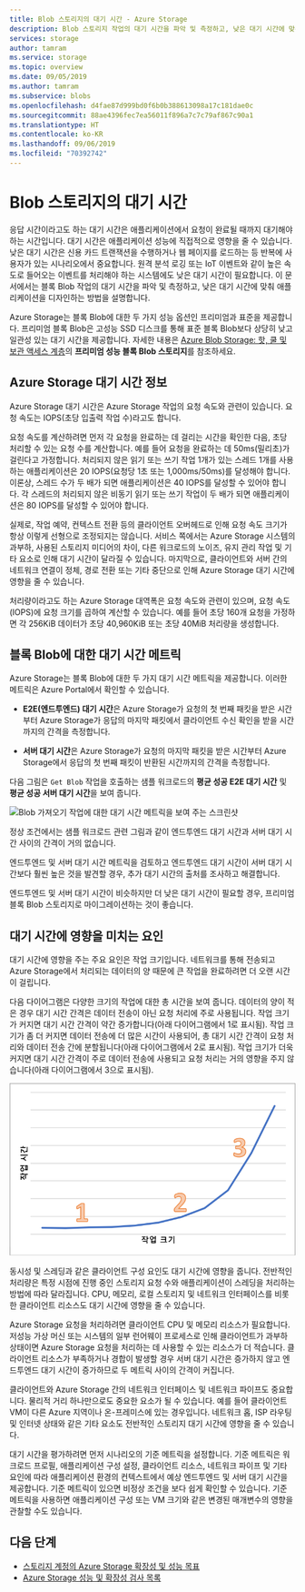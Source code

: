 ```yaml
---
title: Blob 스토리지의 대기 시간 - Azure Storage
description: Blob 스토리지 작업의 대기 시간을 파악 및 측정하고, 낮은 대기 시간에 맞춰 Blob 스토리지 애플리케이션을 디자인하는 방법을 알아봅니다.
services: storage
author: tamram
ms.service: storage
ms.topic: overview
ms.date: 09/05/2019
ms.author: tamram
ms.subservice: blobs
ms.openlocfilehash: d4fae87d999bd0f6b0b388613098a17c181dae0c
ms.sourcegitcommit: 88ae4396fec7ea56011f896a7c7c79af867c90a1
ms.translationtype: HT
ms.contentlocale: ko-KR
ms.lasthandoff: 09/06/2019
ms.locfileid: "70392742"
---
```

# <a name="latency-in-blob-storage"></a>Blob 스토리지의 대기 시간

응답 시간이라고도 하는 대기 시간은 애플리케이션에서 요청이 완료될 때까지 대기해야 하는 시간입니다. 대기 시간은 애플리케이션 성능에 직접적으로 영향을 줄 수 있습니다. 낮은 대기 시간은 신용 카드 트랜잭션을 수행하거나 웹 페이지를 로드하는 등 반복에 사용자가 있는 시나리오에서 중요합니다. 원격 분석 로깅 또는 IoT 이벤트와 같이 높은 속도로 들어오는 이벤트를 처리해야 하는 시스템에도 낮은 대기 시간이 필요합니다. 이 문서에서는 블록 Blob 작업의 대기 시간을 파악 및 측정하고, 낮은 대기 시간에 맞춰 애플리케이션을 디자인하는 방법을 설명합니다.

Azure Storage는 블록 Blob에 대한 두 가지 성능 옵션인 프리미엄과 표준을 제공합니다. 프리미엄 블록 Blob은 고성능 SSD 디스크를 통해 표준 블록 Blob보다 상당히 낮고 일관성 있는 대기 시간을 제공합니다. 자세한 내용은 [Azure Blob Storage: 핫, 쿨 및 보관 액세스 계층](storage-blob-storage-tiers.md)의 **프리미엄 성능 블록 Blob 스토리지**를 참조하세요.

## <a name="about-azure-storage-latency"></a>Azure Storage 대기 시간 정보

Azure Storage 대기 시간은 Azure Storage 작업의 요청 속도와 관련이 있습니다. 요청 속도는 IOPS(초당 입출력 작업 수)라고도 합니다.

요청 속도를 계산하려면 먼저 각 요청을 완료하는 데 걸리는 시간을 확인한 다음, 초당 처리할 수 있는 요청 수를 계산합니다. 예를 들어 요청을 완료하는 데 50ms(밀리초)가 걸린다고 가정합니다. 처리되지 않은 읽기 또는 쓰기 작업 1개가 있는 스레드 1개를 사용하는 애플리케이션은 20 IOPS(요청당 1초 또는 1,000ms/50ms)를 달성해야 합니다. 이론상, 스레드 수가 두 배가 되면 애플리케이션은 40 IOPS를 달성할 수 있어야 합니다. 각 스레드의 처리되지 않은 비동기 읽기 또는 쓰기 작업이 두 배가 되면 애플리케이션은 80 IOPS를 달성할 수 있어야 합니다.

실제로, 작업 예약, 컨텍스트 전환 등의 클라이언트 오버헤드로 인해 요청 속도 크기가 항상 이렇게 선형으로 조정되지는 않습니다. 서비스 쪽에서는 Azure Storage 시스템의 과부하, 사용된 스토리지 미디어의 차이, 다른 워크로드의 노이즈, 유지 관리 작업 및 기타 요소로 인해 대기 시간이 달라질 수 있습니다. 마지막으로, 클라이언트와 서버 간의 네트워크 연결이 정체, 경로 전환 또는 기타 중단으로 인해 Azure Storage 대기 시간에 영향을 줄 수 있습니다.

처리량이라고도 하는 Azure Storage 대역폭은 요청 속도와 관련이 있으며, 요청 속도(IOPS)에 요청 크기를 곱하여 계산할 수 있습니다. 예를 들어 초당 160개 요청을 가정하면 각 256KiB 데이터가 초당 40,960KiB 또는 초당 40MiB 처리량을 생성합니다.

## <a name="latency-metrics-for-block-blobs"></a>블록 Blob에 대한 대기 시간 메트릭

Azure Storage는 블록 Blob에 대한 두 가지 대기 시간 메트릭을 제공합니다. 이러한 메트릭은 Azure Portal에서 확인할 수 있습니다.

- **E2E(엔드투엔드) 대기 시간**은 Azure Storage가 요청의 첫 번째 패킷을 받은 시간부터 Azure Storage가 응답의 마지막 패킷에서 클라이언트 수신 확인을 받을 시간까지의 간격을 측정합니다.

- **서버 대기 시간**은 Azure Storage가 요청의 마지막 패킷을 받은 시간부터 Azure Storage에서 응답의 첫 번째 패킷이 반환된 시간까지의 간격을 측정합니다.

다음 그림은 `Get Blob` 작업을 호출하는 샘플 워크로드의 **평균 성공 E2E 대기 시간** 및 **평균 성공 서버 대기 시간**을 보여 줍니다.

![Blob 가져오기 작업에 대한 대기 시간 메트릭을 보여 주는 스크린샷](media/storage-blobs-latency/latency-metrics-get-blob.png)

정상 조건에서는 샘플 워크로드 관련 그림과 같이 엔드투엔드 대기 시간과 서버 대기 시간 사이의 간격이 거의 없습니다.

엔드투엔드 및 서버 대기 시간 메트릭을 검토하고 엔드투엔드 대기 시간이 서버 대기 시간보다 훨씬 높은 것을 발견할 경우, 추가 대기 시간의 출처를 조사하고 해결합니다.

엔드투엔드 및 서버 대기 시간이 비슷하지만 더 낮은 대기 시간이 필요할 경우, 프리미엄 블록 Blob 스토리지로 마이그레이션하는 것이 좋습니다.

## <a name="factors-influencing-latency"></a>대기 시간에 영향을 미치는 요인

대기 시간에 영향을 주는 주요 요인은 작업 크기입니다. 네트워크를 통해 전송되고 Azure Storage에서 처리되는 데이터의 양 때문에 큰 작업을 완료하려면 더 오랜 시간이 걸립니다.

다음 다이어그램은 다양한 크기의 작업에 대한 총 시간을 보여 줍니다. 데이터의 양이 적은 경우 대기 시간 간격은 데이터 전송이 아닌 요청 처리에 주로 사용됩니다. 작업 크기가 커지면 대기 시간 간격이 약간 증가합니다(아래 다이어그램에서 1로 표시됨). 작업 크기가 좀 더 커지면 데이터 전송에 더 많은 시간이 사용되어, 총 대기 시간 간격이 요청 처리와 데이터 전송 간에 분할됩니다(아래 다이어그램에서 2로 표시됨). 작업 크기가 더욱 커지면 대기 시간 간격이 주로 데이터 전송에 사용되고 요청 처리는 거의 영향을 주지 않습니다(아래 다이어그램에서 3으로 표시됨).

![작업 크기별 총 작업 시간을 보여 주는 스크린샷](media/storage-blobs-latency/operation-time-size-chart.png)

동시성 및 스레딩과 같은 클라이언트 구성 요인도 대기 시간에 영향을 줍니다. 전반적인 처리량은 특정 시점에 진행 중인 스토리지 요청 수와 애플리케이션이 스레딩을 처리하는 방법에 따라 달라집니다. CPU, 메모리, 로컬 스토리지 및 네트워크 인터페이스를 비롯한 클라이언트 리소스도 대기 시간에 영향을 줄 수 있습니다.

Azure Storage 요청을 처리하려면 클라이언트 CPU 및 메모리 리소스가 필요합니다. 저성능 가상 머신 또는 시스템의 일부 런어웨이 프로세스로 인해 클라이언트가 과부하 상태이면 Azure Storage 요청을 처리하는 데 사용할 수 있는 리소스가 더 적습니다. 클라이언트 리소스가 부족하거나 경합이 발생할 경우 서버 대기 시간은 증가하지 않고 엔드투엔드 대기 시간이 증가하므로 두 메트릭 사이의 간격이 커집니다.

클라이언트와 Azure Storage 간의 네트워크 인터페이스 및 네트워크 파이프도 중요합니다. 물리적 거리 하나만으로도 중요한 요소가 될 수 있습니다. 예를 들어 클라이언트 VM이 다른 Azure 지역이나 온-프레미스에 있는 경우입니다. 네트워크 홉, ISP 라우팅 및 인터넷 상태와 같은 기타 요소도 전반적인 스토리지 대기 시간에 영향을 줄 수 있습니다.

대기 시간을 평가하려면 먼저 시나리오의 기준 메트릭을 설정합니다. 기준 메트릭은 워크로드 프로필, 애플리케이션 구성 설정, 클라이언트 리소스, 네트워크 파이프 및 기타 요인에 따라 애플리케이션 환경의 컨텍스트에서 예상 엔드투엔드 및 서버 대기 시간을 제공합니다. 기준 메트릭이 있으면 비정상 조건을 보다 쉽게 확인할 수 있습니다. 기준 메트릭을 사용하면 애플리케이션 구성 또는 VM 크기와 같은 변경된 매개변수의 영향을 관찰할 수도 있습니다.

## <a name="next-steps"></a>다음 단계

- [스토리지 계정의 Azure Storage 확장성 및 성능 목표](../common/storage-scalability-targets.md)
- [Azure Storage 성능 및 확장성 검사 목록](../common/storage-performance-checklist.md)
